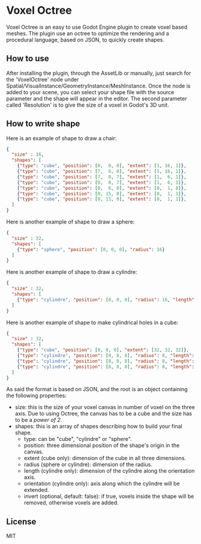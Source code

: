 # Voxel Octree
Voxel Octree is an easy to use Godot Engine plugin to create voxel based meshes.
The plugin use an octree to optimize the rendering and a procedural language, based on JSON, to quickly create shapes.

## How to use
After installing the plugin, through the AssetLib or manually, just search for the 'VoxelOctree' node under Spatial/VisualInstance/GeometryInstance/MeshInstance.
Once the node is added to your scene, you can select your shape file with the source parameter and the shape will appear in the editor.
The second parameter called 'Resolution' is to give the size of a voxel in Godot's 3D unit.

## How to write shape
Here is an example of shape to draw a chair:
``` json
{
  "size" : 16,
  "shapes": [
    {"type": "cube", "position": [0,  0, 0], "extent": [1, 16, 1]},
    {"type": "cube", "position": [7,  0, 0], "extent": [1, 16, 1]},
    {"type": "cube", "position": [7,  0, 7], "extent": [1,  6, 1]},
    {"type": "cube", "position": [0,  0, 7], "extent": [1,  6, 1]},
    {"type": "cube", "position": [0,  6, 0], "extent": [8,  1, 8]},
    {"type": "cube", "position": [0, 15, 0], "extent": [8,  1, 1]},
    {"type": "cube", "position": [0, 11, 0], "extent": [8,  1, 1]},
  ]
}
```
Here is another example of shape to draw a sphere:
``` json
{
  "size" : 32,
  "shapes": [
    {"type": "sphere", "position": [0, 0, 0], "radius": 16}
  ]
}
```
Here is another example of shape to draw a cylindre:
``` json
{
  "size" : 32,
  "shapes": [
    {"type": "cylindre", "position": [0, 0, 0], "radius": 16, "length": 32, "orientation": "z"},
  ]
}
```
Here is another example of shape to make cylindrical holes in a cube:
``` json
{
  "size" : 32,
  "shapes": [
    {"type": "cube", "position": [0, 0, 0], "extent": [32, 32, 32]},
    {"type": "cylindre", "position": [0, 8, 8], "radius": 8, "length": 32, "orientation": "x", "invert": true},
    {"type": "cylindre", "position": [8, 0, 8], "radius": 8, "length": 32, "orientation": "y", "invert": true},
    {"type": "cylindre", "position": [8, 8, 0], "radius": 8, "length": 32, "orientation": "z", "invert": true},
  ]
}
```
As said the format is based on JSON, and the root is an object containing the following properties:
* size: this is the size of your voxel canvas in number of voxel on the three axis. Due to using Octree, the canvas has to be a cube and the size has to be a _power of 2_.
* shapes: this is an array of shapes describing how to build your final shape.
  * type: can be "cube", "cylindre" or "sphere".
  * position: three dimensional position of the shape's origin in the canvas.
  * extent (cube only): dimension of the cube in all three dimensions.
  * radius (sphere or cylindre): dimension of the radius.
  * length (cylindre only): dimension of the cylindre along the orientation axis.
  * orientation (cylindre only): axis along which the cylindre will be extended.
  * invert (optional, default: false): if true, voxels inside the shape will be removed, otherwise voxels are added.

License
----

MIT
